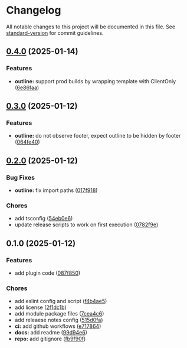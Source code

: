 # Changelog

All notable changes to this project will be documented in this file. See [standard-version](https://github.com/conventional-changelog/standard-version) for commit guidelines.

## [0.4.0](https://github.com/discue/vuepress-plugin-outline/compare/v0.3.0...v0.4.0) (2025-01-14)


### Features

* **outline:** support prod builds by wrapping template with ClientOnly ([6e86faa](https://github.com/discue/vuepress-plugin-outline/commit/6e86faa09bf16c4aefa5ca7a5bcd91b122484d45))

## [0.3.0](https://github.com/discue/vuepress-plugin-outline/compare/v0.2.0...v0.3.0) (2025-01-12)


### Features

* **outline:** do not observe footer, expect outline to be hidden by footer ([064fe40](https://github.com/discue/vuepress-plugin-outline/commit/064fe4093eae7fb6eef182a7d5be7f131eb23c3d))

## [0.2.0](https://github.com/discue/vuepress-plugin-outline/compare/v0.1.0...v0.2.0) (2025-01-12)


### Bug Fixes

* **outline:** fix import paths ([017f918](https://github.com/discue/vuepress-plugin-outline/commit/017f9184c8dc0c9da7ed02be9d43cf7ff569c48b))


### Chores

* add tsconfig ([54eb0e6](https://github.com/discue/vuepress-plugin-outline/commit/54eb0e62e9946226d499a31a9a9d1aa4446af982))
* update release scripts to work on first execution ([0782f9e](https://github.com/discue/vuepress-plugin-outline/commit/0782f9e647758cd3284641ef2219b9c72d7d01ab))

## 0.1.0 (2025-01-12)


### Features

* add plugin code ([087f850](https://github.com/discue/vuepress-plugin-outline/commit/087f85026f3d5695162de9d8eb5f4a63ef0eee19))


### Chores

* add eslint config and script ([f4b4ae5](https://github.com/discue/vuepress-plugin-outline/commit/f4b4ae5b54f36e373062dc8fe2b30c633ee75dbb))
* add license ([2f1dc1b](https://github.com/discue/vuepress-plugin-outline/commit/2f1dc1b9b0eb5ea6f628295e0c126dc5dbd917c8))
* add module package files ([7cea4c6](https://github.com/discue/vuepress-plugin-outline/commit/7cea4c63851face7ffe51c17786c32b652a15da5))
* add releaese notes config ([515d0fa](https://github.com/discue/vuepress-plugin-outline/commit/515d0fa2d9d211dc654884417a7830f1b4d4a998))
* **ci:** add github workflows ([e717864](https://github.com/discue/vuepress-plugin-outline/commit/e7178645f181cb7811d4ffdbf5cfcdf96772d9e6))
* **docs:** add readme ([99d94e6](https://github.com/discue/vuepress-plugin-outline/commit/99d94e69855dddafa0205228e06e3dd40aa262a2))
* **repo:** add gitignore ([fb9f90f](https://github.com/discue/vuepress-plugin-outline/commit/fb9f90f0d4b863a76db8dc5d2fd546823c0d6f24))
